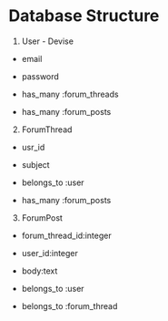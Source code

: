 Database Structure
===

1. User - Devise
  * email
  * password

  * has_many :forum_threads
  * has_many :forum_posts

2. ForumThread
  * usr_id
  * subject

  * belongs_to :user
  * has_many :forum_posts

3. ForumPost

  * forum_thread_id:integer
  * user_id:integer
  * body:text

  * belongs_to :user
  * belongs_to :forum_thread
